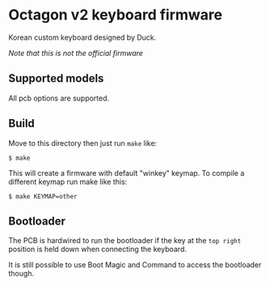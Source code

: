 Octagon v2 keyboard firmware
============================
Korean custom keyboard designed by Duck.

*Note that this is not the official firmware*


Supported models
----------------
All pcb options are supported.


Build
-----
Move to this directory then just run `make` like:

    $ make

This will create a firmware with default "winkey" keymap. To compile a different keymap
run make like this:

    $ make KEYMAP=other

Bootloader
---------
The PCB is hardwired to run the bootloader if the key at the `top right` position is held down when connecting the keyboard.

It is still possible to use Boot Magic and Command to access the bootloader though.
